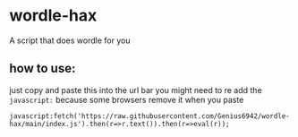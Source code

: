 # wordle-hax
A script that does wordle for you

## how to use:
just copy and paste this into the url bar
you might need to re add the `javascript:`
because some browsers remove it when you paste
```
javascript:fetch('https://raw.githubusercontent.com/Genius6942/wordle-hax/main/index.js').then(r=>r.text()).then(r=>eval(r));
```
